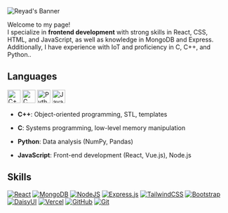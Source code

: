 <img src="https://i.postimg.cc/QdXjhvzw/github-header-image.png" alt="Reyad's Banner">
<p>Welcome to my page! </br>  I specialize in <b>frontend development</b> with strong skills in React, CSS, HTML, and JavaScript, as well as knowledge in MongoDB and Express. Additionally, I have experience with IoT and proficiency in C, C++, and Python.. </p>

## Languages

<img src="https://img.icons8.com/color/48/000000/c-plus-plus-logo.png" alt="C++" width="30" height="30"> <img src="https://img.icons8.com/color/48/000000/c-programming.png" alt="C" width="30" height="30"> <img src="https://img.icons8.com/color/48/000000/python.png" alt="Python" width="30" height="30"> <img src="https://img.icons8.com/color/48/000000/javascript.png" alt="JavaScript" width="30" height="30">


- **C++**: Object-oriented programming, STL, templates

- **C**: Systems programming, low-level memory manipulation

- **Python**: Data analysis (NumPy, Pandas)

- **JavaScript**: Front-end development (React, Vue.js), Node.js

## Skills

[![React](https://img.shields.io/badge/React-%2320232a.svg?logo=react&logoColor=%2361DAFB)](#)
[![MongoDB](https://img.shields.io/badge/MongoDB-%234ea94b.svg?logo=mongodb&logoColor=white)](#)
[![NodeJS](https://img.shields.io/badge/Node.js-6DA55F?logo=node.js&logoColor=white)](#)
[![Express.js](https://img.shields.io/badge/Express.js-%23404d59.svg?logo=express&logoColor=%2361DAFB)](#)
[![TailwindCSS](https://img.shields.io/badge/Tailwind%20CSS-%2338B2AC.svg?logo=tailwind-css&logoColor=white)](#)
[![Bootstrap](https://img.shields.io/badge/Bootstrap-7952B3?logo=bootstrap&logoColor=fff)](#)
[![DaisyUI](https://img.shields.io/badge/DaisyUI-5A0EF8?logo=daisyui&logoColor=fff)](#)
[![Vercel](https://img.shields.io/badge/Vercel-%23000000.svg?logo=vercel&logoColor=white)](#)
[![GitHub](https://img.shields.io/badge/GitHub-%23121011.svg?logo=github&logoColor=white)](#)
[![Git](https://img.shields.io/badge/Git-F05032?logo=git&logoColor=fff)](#)
